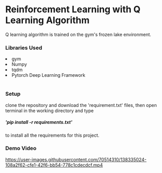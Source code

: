 <h1> Reinforcement Learning with Q Learning Algorithm </h1>

Q learning algorithm is trained on the gym's frozen lake environment.
<br>
<h3> Libraries Used </h3>
</ul>
    <li>gym</li>
    <li>Numpy</li>
    <li>tqdm</li>
    <li>Pytorch Deep Learning Framework</li>
</ul>
<br>
<h3>Setup</h3>
clone the repository and download the 'requirement.txt' files, then open terminal in the working directory and  type <h5>'pip install -r requirements.txt'</h5> to install all the requirements for this project.

<h3>Demo Video</h3>

https://user-images.githubusercontent.com/70514310/138335024-108a2f62-cfe1-42f6-bb54-778c1cdecdcf.mp4

